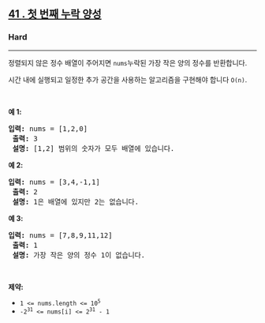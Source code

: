 <h2><a href="https://leetcode.com/problems/first-missing-positive/"><font style="vertical-align: inherit;"><font style="vertical-align: inherit;">41 </font></font><font style="vertical-align: inherit;"><font style="vertical-align: inherit;">. </font></font><font style="vertical-align: inherit;"><font style="vertical-align: inherit;">첫 번째 누락 양성</font></font></a></h2><h3>Hard</h3><hr><div><p><font style="vertical-align: inherit;"><font style="vertical-align: inherit;">정렬되지 않은 정수 배열이 주어지면 </font></font><code>nums</code><font style="vertical-align: inherit;"><font style="vertical-align: inherit;">누락된 가장 작은 양의 정수를 반환합니다.</font></font></p>

<p><font style="vertical-align: inherit;"><font style="vertical-align: inherit;">시간 내에 실행되고 일정한 추가 공간을 사용하는 알고리즘을 구현해야 합니다 </font></font><code>O(n)</code><font style="vertical-align: inherit;"><font style="vertical-align: inherit;">.</font></font></p>

<p>&nbsp;</p>
<p><strong class="example"><font style="vertical-align: inherit;"><font style="vertical-align: inherit;">예 1:</font></font></strong></p>

<pre><strong><font style="vertical-align: inherit;"><font style="vertical-align: inherit;">입력:</font></font></strong><font style="vertical-align: inherit;"><font style="vertical-align: inherit;"> nums = [1,2,0]
 </font></font><strong><font style="vertical-align: inherit;"><font style="vertical-align: inherit;">출력:</font></font></strong><font style="vertical-align: inherit;"><font style="vertical-align: inherit;"> 3
 </font></font><strong><font style="vertical-align: inherit;"><font style="vertical-align: inherit;">설명:</font></font></strong><font style="vertical-align: inherit;"><font style="vertical-align: inherit;"> [1,2] 범위의 숫자가 모두 배열에 있습니다.
</font></font></pre>

<p><strong class="example"><font style="vertical-align: inherit;"><font style="vertical-align: inherit;">예 2:</font></font></strong></p>

<pre><strong><font style="vertical-align: inherit;"><font style="vertical-align: inherit;">입력:</font></font></strong><font style="vertical-align: inherit;"><font style="vertical-align: inherit;"> nums = [3,4,-1,1]
 </font></font><strong><font style="vertical-align: inherit;"><font style="vertical-align: inherit;">출력:</font></font></strong><font style="vertical-align: inherit;"><font style="vertical-align: inherit;"> 2
 </font></font><strong><font style="vertical-align: inherit;"><font style="vertical-align: inherit;">설명:</font></font></strong><font style="vertical-align: inherit;"><font style="vertical-align: inherit;"> 1은 배열에 있지만 2는 없습니다.
</font></font></pre>

<p><strong class="example"><font style="vertical-align: inherit;"><font style="vertical-align: inherit;">예 3:</font></font></strong></p>

<pre><strong><font style="vertical-align: inherit;"><font style="vertical-align: inherit;">입력:</font></font></strong><font style="vertical-align: inherit;"><font style="vertical-align: inherit;"> nums = [7,8,9,11,12]
 </font></font><strong><font style="vertical-align: inherit;"><font style="vertical-align: inherit;">출력:</font></font></strong><font style="vertical-align: inherit;"><font style="vertical-align: inherit;"> 1
 </font></font><strong><font style="vertical-align: inherit;"><font style="vertical-align: inherit;">설명:</font></font></strong><font style="vertical-align: inherit;"><font style="vertical-align: inherit;"> 가장 작은 양의 정수 1이 없습니다.
</font></font></pre>

<p>&nbsp;</p>
<p><strong><font style="vertical-align: inherit;"><font style="vertical-align: inherit;">제약:</font></font></strong></p>

<ul>
	<li><code>1 &lt;= nums.length &lt;= 10<sup>5</sup></code></li>
	<li><code>-2<sup>31</sup> &lt;= nums[i] &lt;= 2<sup>31</sup> - 1</code></li>
</ul>
</div>